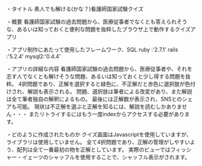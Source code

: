 ・タイトル
素人でも解ける(かな？)看護師国家試験クイズ

・概要
看護師国家試験の過去問題から、医療従事者でなくとも答えられそうな、あるいは知っておくと便利な問題を抜粋したブラウザ上で動作するクイズアプリ

・アプリ制作にあたって使用したフレームワーク、SQL
ruby  :'2.7.1'
rails :'5.2.4'
mysql2:'0.4.4'

・アプリの詳細な内容
看護師国家試験の過去問題から、医療従事者や、それを志す人でなくとも解けそうな問題、あるいは知っておくと少し得する問題を抜粋。
4択問題であり、正解を選択すると緑色に、不正解だと赤色に選択肢が色付けされ、解説も表示される。
問題、選択肢は筆者による改変があり、また解説は全て筆者独自の解釈によるもの。
最後には正解数が表示され、SNSとのシェアも可能。
現状は不正解を選ぶと正解を知るには、解説を読むしかありません・・・
またリトライするにはもう一度indexからアクセスする必要があります。

・どのように作成されたものか
クイズ画面はJavascriptを使用していますが、ライブラリは使用していません。
全て4択問題であり、正解の管理がしやすいよう、配列は全て一番最初の物を正解としています。
実際のビューではフィッシャー・イェーツのシャッフルを使用することで、シャッフル表示がされます。